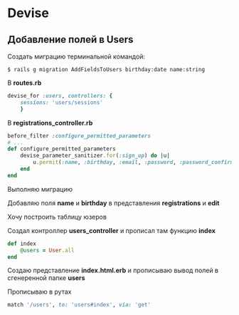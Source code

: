 # Devise
## Добавление полей в Users
Создать миграцию терминальной командой:
```
$ rails g migration AddFieldsToUsers birthday:date name:string

```
В **routes.rb**
```ruby
devise_for :users, controllers: {
	sessions: 'users/sessions'
	}
```
В **registrations_controller.rb**
```ruby
before_filter :configure_permitted_parameters
# ...
def configure_permitted_parameters
	devise_parameter_sanitizer.for(:sign_up) do |u|
		u.permit(:name, :birthday, :email, :password, :password_confirmation)
	end
end
```
Выполняю миграцию

Добавляю поля **name** и **birthday** в представления **registrations** и **edit**

Хочу построить таблицу юзеров

Создал контроллер **users_controller** и прописал там функцию **index**
```ruby
def index
  	@users = User.all
end
```
Cоздаю представление **index.html.erb** и прописываю вывод полей в сгенеренной папке **users**

Прописываю в рутах
```ruby
match '/users', to: 'users#index', via: 'get'

```
